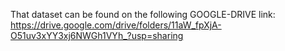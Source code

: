 That dataset can be found on the following GOOGLE-DRIVE link:
https://drive.google.com/drive/folders/11aW_fpXjA-O51uv3xYY3xj6NWGh1VYh_?usp=sharing

